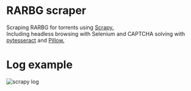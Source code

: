 # RARBG scraper

Scraping RARBG for torrents using <a href="https://github.com/scrapy/scrapy">Scrapy.</a><Br>
Including headless browsing with Selenium and CAPTCHA solving with <a href="https://github.com/madmaze/pytesseract">pytesseract</a> and <a href="https://github.com/python-pillow/Pillow">Pillow.</a><br>

# Log example
![scrapy log](http://oi68.tinypic.com/28mmkiu.jpg)